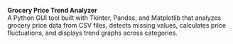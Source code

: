 **Grocery Price Trend Analyzer**  
A Python GUI tool built with Tkinter, Pandas, and Matplotlib that analyzes grocery price data from CSV files, detects missing values, calculates price fluctuations, and displays trend graphs across categories.
